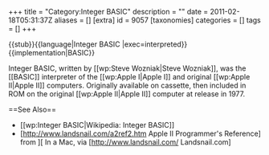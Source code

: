 +++
title = "Category:Integer BASIC"
description = ""
date = 2011-02-18T05:31:37Z
aliases = []
[extra]
id = 9057
[taxonomies]
categories = []
tags = []
+++

{{stub}}{{language|Integer BASIC
|exec=interpreted}}
{{implementation|BASIC}}

Integer BASIC, written by [[wp:Steve Wozniak|Steve Wozniak]], was the [[BASIC]] interpreter of the [[wp:Apple I|Apple I]] and original [[wp:Apple II|Apple II]] computers. Originally available on cassette, then included in ROM on the original [[wp:Apple II|Apple II]] computer at release in 1977.

==See Also==
* [[wp:Integer BASIC|Wikipedia: Integer BASIC]]
* [http://www.landsnail.com/a2ref2.htm Apple II Programmer's Reference] from ][ In a Mac, via [http://www.landsnail.com/ Landsnail.com]
